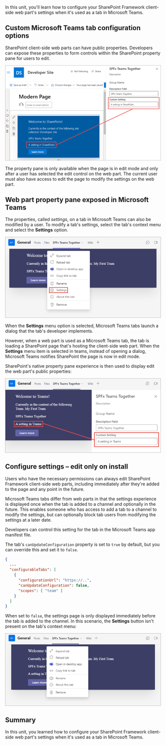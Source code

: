In this unit, you'll learn how to configure your SharePoint Framework client-side web part's settings when it's used as a tab in Microsoft Teams.

## Custom Microsoft Teams tab configuration options

SharePoint client-side web parts can have public properties. Developers can expose these properties to form controls within the SharePoint property pane for users to edit.

![Screenshot displaying properties of a web part in SharePoint](../media/07-update-settings-step-01.png)

The property pane is only available when the page is in edit mode and only after a user has selected the edit control on the web part. The current user must also have access to edit the page to modify the settings on the web part.

## Web part property pane exposed in Microsoft Teams

The properties, called *settings*, on a tab in Microsoft Teams can also be modified by a user. To modify a tab's settings, select the tab's context menu and select the **Settings** option.

![Screenshot of a tab's settings menu option](../media/07-update-settings-step-02.png)

When the **Settings** menu option is selected, Microsoft Teams tabs launch a dialog that the tab's developer implements.

However, when a web part is used as a Microsoft Teams tab, the tab is loading a SharePoint page that's hosting the client-side web part. When the **Settings** menu item is selected in teams, instead of opening a dialog, Microsoft Teams notifies SharePoint the page is now in edit mode.

SharePoint's native property pane experience is then used to display edit the web part's public properties:

![Screenshot of a tab's property pane](../media/07-update-settings-step-03.png)

## Configure settings – edit only on install

Users who have the necessary permissions can always edit SharePoint Framework client-side web parts, including immediately after they're added to the page and any point in the future.

Microsoft Teams tabs differ from web parts in that the settings experience is displayed once when the tab is added to a channel and optionally in the future. This enables someone who has access to add a tab to a channel to modify the settings, but can optionally block tab users from modifying the settings at a later date.

Developers can control this setting for the tab in the Microsoft Teams app manifest file.

The tab's `canUpdateConfiguration` property is set to `true` by default, but you can override this and set it to `false`.

```json
{
  ...
  "configurableTabs": [
    {
      "configurationUrl": "https://..",
      "canUpdateConfiguration": false,
      "scopes": [ "team" ]
    }
  ]
}
```

When set to `false`, the settings page is only displayed immediately before the tab is added to the channel. In this scenario, the **Settings** button isn't present on the tab's context menu:

![Screenshot of a tab's settings menu option not present](../media/07-update-settings-step-11.png)

## Summary

In this unit, you learned how to configure your SharePoint Framework client-side web part's settings when it's used as a tab in Microsoft Teams.
